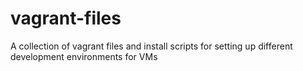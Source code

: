 vagrant-files
=============

A collection of vagrant files and install scripts for setting up different development environments for VMs
